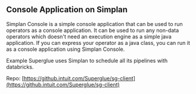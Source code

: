 ## Console Application on Simplan

Simplan Console is a simple console application that can be used to run operators as a console application. It can be used to run any non-data operators which doesn't need an execution engine as a simple java application.
If you can express your operator as a java class, you can run it as a console application using Simplan Console.

Example Superglue uses Simplan to schedule all its pipelines with databricks.

Repo: [https://github.intuit.com/Superglue/sg-client](https://github.intuit.com/Superglue/sg-client)
